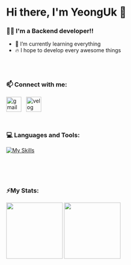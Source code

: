 <h1>
  Hi there, I'm YeongUk 👋
</h1>

### 👨‍💻 I'm a Backend developer!!

- 🌱 I’m currently learning everything
- 🔥 I hope to develop every awesome things

<br />
<br />

### 📫 Connect with me:

[<img align="left" alt="gmail" width="40px" src="https://ssl.gstatic.com/ui/v1/icons/mail/rfr/gmail.ico" style="padding-right:10px;" />][gmail]
[<img align="left" alt="velog" width="40px" src="https://static.velog.io/favicon.ico" style="padding-right:10px;" />][velog]
<!--
[<img align="left" alt="twitter" width="40px" src="https://abs.twimg.com/favicons/twitter.2.ico" style="padding-right:10px;" />][twitter]
[<img align="left" alt="linkedin" width="40px" src="https://static-exp1.licdn.com/sc/h/akt4ae504epesldzj74dzred8" style="padding-right:10px;" />][linkedin]
-->

<br />
<br />
<br />
<br />

### 💻 Languages and Tools:

[![My Skills](https://skillicons.dev/icons?i=java,spring,html,css,js,mysql,git,github,idea,vscode&theme=light)](https://skillicons.dev)

<br />
<br />
<br />

### ⚡My Stats:

<a href="#"><img height="150px" src="https://github-readme-stats.vercel.app/api?username=JYeongUk&show_icons=true" /></a>
<a href="#"><img height="150px" src="https://github-readme-stats.vercel.app/api/top-langs/?username=JYeongUk&hide=html&layout=compact" /></a>
<br />

[gmail]: mailto:devukukuk@gmail.com
[velog]: https://velog.io/@ukukuk2
[twitter]: https://twitter.com/YeongUkJ
[linkedin]: https://www.linkedin.com/in/%EC%98%81%EC%9A%B1-%EC%9E%A5-54990621b/

<!--
**alexandresanlim/alexandresanlim** is a ✨ _special_ ✨ repository because its `README.md` (this file) appears on your GitHub profile.
Here are some ideas to get you started:
- 🔭 I’m currently working on ...
- 🌱 I’m currently learning ...
- 👯 I’m looking to collaborate on ...
- 🤔 I’m looking for help with ...
- 💬 Ask me about ...
- 📫 How to reach me: ...
- 😄 Pronouns: ...
- ⚡ Fun fact: ...
-->
